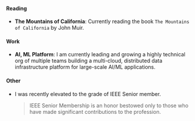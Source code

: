 #### Reading

- **The Mountains of California**: Currently reading the book `The Mountains of California` by John Muir.

#### Work

- **AI, ML Platform**: I am currently leading and growing a highly technical org of multiple teams building a multi-cloud, distributed data infrastructure platform for large-scale AI/ML applications.

#### Other

- I was recently elevated to the grade of IEEE Senior member.
  > IEEE Senior Membership is an honor bestowed only to those who have made significant contributions to the profession.
